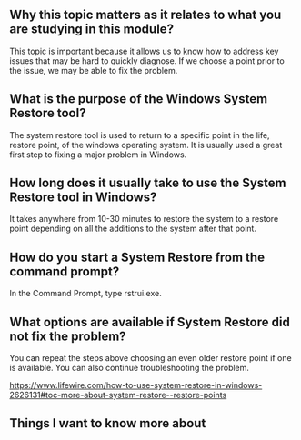## Why this topic matters as it relates to what you are studying in this module?
This topic is important because it allows us to know how to address key issues that may be hard to quickly diagnose. If we choose a point prior to the issue, we may be able to fix the problem.

## What is the purpose of the Windows System Restore tool?
The system restore tool is used to return to a specific point in the life, restore point, of the windows operating system. It is usually used a great first step to fixing a major problem in Windows. 

## How long does it usually take to use the System Restore tool in Windows?
It takes anywhere from 10-30 minutes to restore the system to a restore point depending on all the additions to the system after that point.

## How do you start a System Restore from the command prompt?
In the Command Prompt, type rstrui.exe.

## What options are available if System Restore did not fix the problem?
You can repeat the steps above choosing an even older restore point if one is available. You can also continue troubleshooting the problem.


https://www.lifewire.com/how-to-use-system-restore-in-windows-2626131#toc-more-about-system-restore--restore-points


## Things I want to know more about
